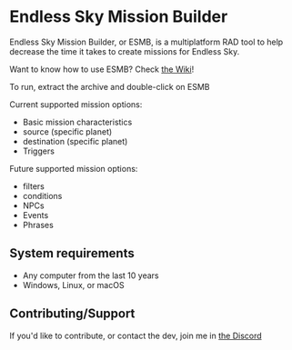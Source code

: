 # Endless Sky Mission Builder
Endless Sky Mission Builder, or ESMB, is a multiplatform RAD tool to help decrease the time it takes to create missions for Endless Sky.

Want to know how to use ESMB? Check [the Wiki](https://github.com/shitwolfymakes/Endless-Sky-Mission-Builder/wiki)!

To run, extract the archive and double-click on ESMB

Current supported mission options:
  - Basic mission characteristics
  - source (specific planet)
  - destination (specific planet)
  - Triggers

Future supported mission options:
  - filters
  - conditions
  - NPCs
  - Events
  - Phrases

## System requirements
- Any computer from the last 10 years
- Windows, Linux, or macOS

## Contributing/Support
If you'd like to contribute, or contact the dev, join me in [the Discord](https://discord.gg/MakYJSF)
